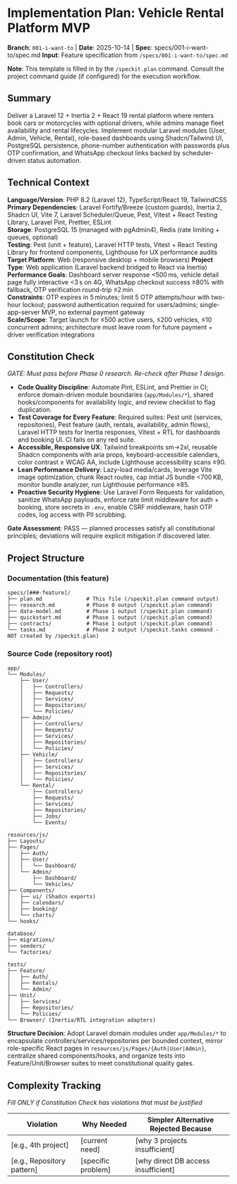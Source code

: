 # Implementation Plan: Vehicle Rental Platform MVP

**Branch**: `001-i-want-to` | **Date**: 2025-10-14 | **Spec**: specs/001-i-want-to/spec.md
**Input**: Feature specification from `/specs/001-i-want-to/spec.md`

**Note**: This template is filled in by the `/speckit.plan` command. Consult the project command guide (if configured) for the execution workflow.

## Summary

Deliver a Laravel 12 + Inertia 2 + React 19 rental platform where renters book cars or motorcycles with optional drivers, while admins manage fleet availability and rental lifecycles. Implement modular Laravel modules (User, Admin, Vehicle, Rental), role-based dashboards using Shadcn/Tailwind UI, PostgreSQL persistence, phone-number authentication with passwords plus OTP confirmation, and WhatsApp checkout links backed by scheduler-driven status automation.

## Technical Context

<!--
  ACTION REQUIRED: Replace the content in this section with the technical details
  for the project. The structure here is presented in advisory capacity to guide
  the iteration process.
-->

**Language/Version**: PHP 8.2 (Laravel 12), TypeScript/React 19, TailwindCSS  
**Primary Dependencies**: Laravel Fortify/Breeze (custom guards), Inertia 2, Shadcn UI, Vite 7, Laravel Scheduler/Queue, Pest, Vitest + React Testing Library, Laravel Pint, Prettier, ESLint  
**Storage**: PostgreSQL 15 (managed with pgAdmin4), Redis (rate limiting + queues, optional)  
**Testing**: Pest (unit + feature), Laravel HTTP tests, Vitest + React Testing Library for frontend components, Lighthouse for UX performance audits  
**Target Platform**: Web (responsive desktop + mobile browsers)
**Project Type**: Web application (Laravel backend bridged to React via Inertia)  
**Performance Goals**: Dashboard server response <500 ms, vehicle detail page fully interactive <3 s on 4G, WhatsApp checkout success ≥80% with fallback, OTP verification round-trip ≤2 min  
**Constraints**: OTP expires in 5 minutes; limit 5 OTP attempts/hour with two-hour lockout; password authentication required for users/admins; single-app-server MVP, no external payment gateway  
**Scale/Scope**: Target launch for ≤500 active users, ≤200 vehicles, ≤10 concurrent admins; architecture must leave room for future payment + driver verification integrations

## Constitution Check

*GATE: Must pass before Phase 0 research. Re-check after Phase 1 design.*

- **Code Quality Discipline**: Automate Pint, ESLint, and Prettier in CI; enforce domain-driven module boundaries (`app/Modules/*`), shared hooks/components for availability logic, and review checklist to flag duplication.
- **Test Coverage for Every Feature**: Required suites: Pest unit (services, repositories), Pest feature (auth, rentals, availability, admin flows), Laravel HTTP tests for Inertia responses, Vitest + RTL for dashboards and booking UI. CI fails on any red suite.
- **Accessible, Responsive UX**: Tailwind breakpoints sm→2xl, reusable Shadcn components with aria props, keyboard-accessible calendars, color contrast ≥ WCAG AA, include Lighthouse accessibility scans ≥90.
- **Lean Performance Delivery**: Lazy-load media/cards, leverage Vite image optimization, chunk React routes, cap initial JS bundle <700 KB, monitor bundle analyzer, run Lighthouse performance ≥85.
- **Proactive Security Hygiene**: Use Laravel Form Requests for validation, sanitize WhatsApp payloads, enforce rate limit middleware for auth + booking, store secrets in `.env`, enable CSRF middleware, hash OTP codes, log access with PII scrubbing.

**Gate Assessment**: PASS — planned processes satisfy all constitutional principles; deviations will require explicit mitigation if discovered later.

## Project Structure

### Documentation (this feature)

```
specs/[###-feature]/
├── plan.md              # This file (/speckit.plan command output)
├── research.md          # Phase 0 output (/speckit.plan command)
├── data-model.md        # Phase 1 output (/speckit.plan command)
├── quickstart.md        # Phase 1 output (/speckit.plan command)
├── contracts/           # Phase 1 output (/speckit.plan command)
└── tasks.md             # Phase 2 output (/speckit.tasks command - NOT created by /speckit.plan)
```

### Source Code (repository root)
<!--
  ACTION REQUIRED: Replace the placeholder tree below with the concrete layout
  for this feature. Delete unused options and expand the chosen structure with
  real paths (e.g., apps/admin, packages/something). The delivered plan must
  not include Option labels.
-->

```
app/
└── Modules/
    ├── User/
    │   ├── Controllers/
    │   ├── Requests/
    │   ├── Services/
    │   ├── Repositories/
    │   └── Policies/
    ├── Admin/
    │   ├── Controllers/
    │   ├── Requests/
    │   ├── Services/
    │   ├── Repositories/
    │   └── Policies/
    ├── Vehicle/
    │   ├── Controllers/
    │   ├── Services/
    │   ├── Repositories/
    │   └── Policies/
    └── Rental/
        ├── Controllers/
        ├── Requests/
        ├── Services/
        ├── Repositories/
        ├── Jobs/
        └── Events/

resources/js/
├── Layouts/
├── Pages/
│   ├── Auth/
│   ├── User/
│   │   └── Dashboard/
│   └── Admin/
│       ├── Dashboard/
│       └── Vehicles/
├── Components/
│   ├── ui/ (Shadcn exports)
│   ├── calendars/
│   ├── booking/
│   └── charts/
└── hooks/

database/
├── migrations/
├── seeders/
└── factories/

tests/
├── Feature/
│   ├── Auth/
│   ├── Rentals/
│   └── Admin/
├── Unit/
│   ├── Services/
│   ├── Repositories/
│   └── Policies/
└── Browser/ (Inertia/RTL integration adapters)
```

**Structure Decision**: Adopt Laravel domain modules under `app/Modules/*` to encapsulate controllers/services/repositories per bounded context, mirror role-specific React pages in `resources/js/Pages/{Auth|User|Admin}`, centralize shared components/hooks, and organize tests into Feature/Unit/Browser suites to meet constitutional quality gates.

## Complexity Tracking

*Fill ONLY if Constitution Check has violations that must be justified*

| Violation | Why Needed | Simpler Alternative Rejected Because |
|-----------|------------|-------------------------------------|
| [e.g., 4th project] | [current need] | [why 3 projects insufficient] |
| [e.g., Repository pattern] | [specific problem] | [why direct DB access insufficient] |
